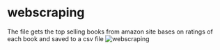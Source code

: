 # webscraping
The file gets the top selling books from amazon site bases on ratings of each book and saved to a csv file
![webscraping](https://user-images.githubusercontent.com/31321149/89203464-3a871080-d5d2-11ea-840f-f440b3554e43.PNG)

